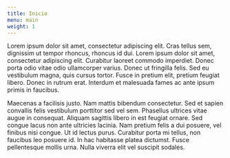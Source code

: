 ```yaml
---
title: Inicio
menu: main
weight: 1
---
```




Lorem ipsum dolor sit amet, consectetur adipiscing elit. Cras tellus sem, dignissim ut tempor rhoncus, rhoncus id dui. Lorem ipsum dolor sit amet, consectetur adipiscing elit. Curabitur laoreet commodo imperdiet. Donec porta odio vitae odio ullamcorper varius. Donec ut fringilla felis. Sed eu vestibulum magna, quis cursus tortor. Fusce in pretium elit, pretium feugiat libero. Donec in rutrum erat. Interdum et malesuada fames ac ante ipsum primis in faucibus.

Maecenas a facilisis justo. Nam mattis bibendum consectetur. Sed et sapien convallis felis vestibulum porttitor sed vel sem. Phasellus ultrices vitae augue in consequat. Aliquam sagittis libero in est feugiat ornare. Sed congue lacus non ante ultricies lacinia. Nam pretium felis a dui posuere, vel finibus nisi congue. Ut id lectus purus. Curabitur porta mi tellus, non faucibus leo posuere id. In hac habitasse platea dictumst. Fusce pellentesque mollis urna. Nulla viverra elit vel suscipit sodales.

